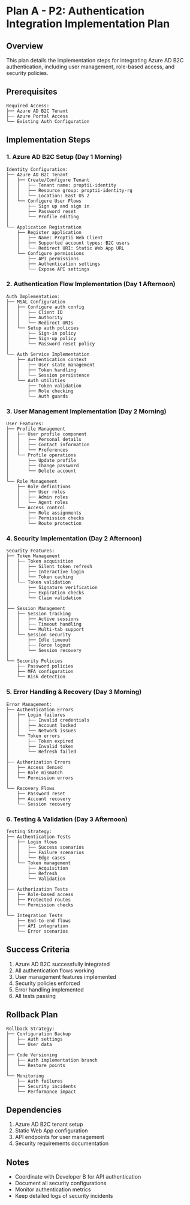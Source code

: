 # Plan A - P2: Authentication Integration Implementation Plan

## Overview
This plan details the implementation steps for integrating Azure AD B2C authentication, including user management, role-based access, and security policies.

## Prerequisites
```
Required Access:
├── Azure AD B2C Tenant
├── Azure Portal Access
└── Existing Auth Configuration
```

## Implementation Steps

### 1. Azure AD B2C Setup (Day 1 Morning)
```
Identity Configuration:
├── Azure AD B2C Tenant
│   ├── Create/Configure Tenant
│   │   ├── Tenant name: proptii-identity
│   │   ├── Resource group: proptii-identity-rg
│   │   └── Location: East US 2
│   └── Configure User Flows
│       ├── Sign up and sign in
│       ├── Password reset
│       └── Profile editing
│
└── Application Registration
    ├── Register application
    │   ├── Name: Proptii Web Client
    │   ├── Supported account types: B2C users
    │   └── Redirect URI: Static Web App URL
    └── Configure permissions
        ├── API permissions
        ├── Authentication settings
        └── Expose API settings
```

### 2. Authentication Flow Implementation (Day 1 Afternoon)
```
Auth Implementation:
├── MSAL Configuration
│   ├── Configure auth config
│   │   ├── Client ID
│   │   ├── Authority
│   │   └── Redirect URIs
│   └── Setup auth policies
│       ├── Sign-in policy
│       ├── Sign-up policy
│       └── Password reset policy
│
└── Auth Service Implementation
    ├── Authentication context
    │   ├── User state management
    │   ├── Token handling
    │   └── Session persistence
    └── Auth utilities
        ├── Token validation
        ├── Role checking
        └── Auth guards
```

### 3. User Management Implementation (Day 2 Morning)
```
User Features:
├── Profile Management
│   ├── User profile component
│   │   ├── Personal details
│   │   ├── Contact information
│   │   └── Preferences
│   └── Profile operations
│       ├── Update profile
│       ├── Change password
│       └── Delete account
│
└── Role Management
    ├── Role definitions
    │   ├── User roles
    │   ├── Admin roles
    │   └── Agent roles
    └── Access control
        ├── Role assignments
        ├── Permission checks
        └── Route protection
```

### 4. Security Implementation (Day 2 Afternoon)
```
Security Features:
├── Token Management
│   ├── Token acquisition
│   │   ├── Silent token refresh
│   │   ├── Interactive login
│   │   └── Token caching
│   └── Token validation
│       ├── Signature verification
│       ├── Expiration checks
│       └── Claim validation
│
├── Session Management
│   ├── Session tracking
│   │   ├── Active sessions
│   │   ├── Timeout handling
│   │   └── Multi-tab support
│   └── Session security
│       ├── Idle timeout
│       ├── Force logout
│       └── Session recovery
│
└── Security Policies
    ├── Password policies
    ├── MFA configuration
    └── Risk detection
```

### 5. Error Handling & Recovery (Day 3 Morning)
```
Error Management:
├── Authentication Errors
│   ├── Login failures
│   │   ├── Invalid credentials
│   │   ├── Account locked
│   │   └── Network issues
│   └── Token errors
│       ├── Token expired
│       ├── Invalid token
│       └── Refresh failed
│
├── Authorization Errors
│   ├── Access denied
│   ├── Role mismatch
│   └── Permission errors
│
└── Recovery Flows
    ├── Password reset
    ├── Account recovery
    └── Session recovery
```

### 6. Testing & Validation (Day 3 Afternoon)
```
Testing Strategy:
├── Authentication Tests
│   ├── Login flows
│   │   ├── Success scenarios
│   │   ├── Failure scenarios
│   │   └── Edge cases
│   └── Token management
│       ├── Acquisition
│       ├── Refresh
│       └── Validation
│
├── Authorization Tests
│   ├── Role-based access
│   ├── Protected routes
│   └── Permission checks
│
└── Integration Tests
    ├── End-to-end flows
    ├── API integration
    └── Error scenarios
```

## Success Criteria
1. Azure AD B2C successfully integrated
2. All authentication flows working
3. User management features implemented
4. Security policies enforced
5. Error handling implemented
6. All tests passing

## Rollback Plan
```
Rollback Strategy:
├── Configuration Backup
│   ├── Auth settings
│   └── User data
│
├── Code Versioning
│   ├── Auth implementation branch
│   └── Restore points
│
└── Monitoring
    ├── Auth failures
    ├── Security incidents
    └── Performance impact
```

## Dependencies
1. Azure AD B2C tenant setup
2. Static Web App configuration
3. API endpoints for user management
4. Security requirements documentation

## Notes
- Coordinate with Developer B for API authentication
- Document all security configurations
- Monitor authentication metrics
- Keep detailed logs of security incidents 